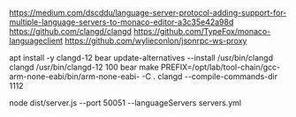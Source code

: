 https://medium.com/dscddu/language-server-protocol-adding-support-for-multiple-language-servers-to-monaco-editor-a3c35e42a98d
https://github.com/clangd/clangd
https://github.com/TypeFox/monaco-languageclient
https://github.com/wylieconlon/jsonrpc-ws-proxy

apt install -y clangd-12 bear
update-alternatives --install /usr/bin/clangd clangd /usr/bin/clangd-12 100
bear make PREFIX=/opt/lab/tool-chain/gcc-arm-none-eabi/bin/arm-none-eabi- -C .
clangd --compile-commands-dir 1112

node dist/server.js --port 50051 --languageServers servers.yml
